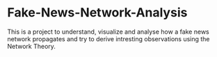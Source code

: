 # Fake-News-Network-Analysis
This is a project to understand, visualize and analyse how a fake news network propagates and try to derive intresting observations using the Network Theory.
